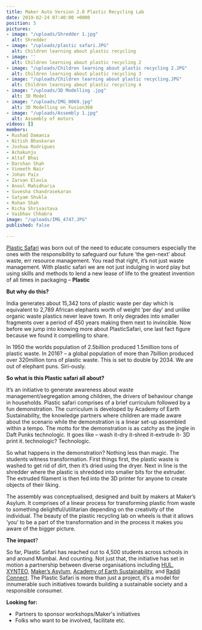 ```yaml
---
title: Maker Auto Version 2.0 Plastic Recycling Lab
date: 2019-02-24 07:40:00 +0000
position: 5
pictures:
- image: "/uploads/Shredder 1.jpg"
  alt: Shredder
- image: "/uploads/plastic safari.JPG"
  alt: Children learning about plastic recycling
- image: ''
  alt: Children learning about plastic recycling 2
- image: "/uploads/Children learning about plastic recycling 2.JPG"
  alt: Children learning about plastic recycling 3
- image: "/uploads/Children learning about plastic recycling.JPG"
  alt: Children learning about plastic recycling 4
- image: "/uploads/3D Modelling .jpg"
  alt: 3D Model
- image: "/uploads/IMG_0069.jpg"
  alt: 3D Modelling on Fusion360
- image: "/uploads/Assembly 1.jpg"
  alt: Assembly of motors
videos: []
members:
- Rushad Damania
- Nitish Bhaskaran
- Joshua Rodrigues
- Achakunju
- Altaf Bhai
- Darshan Shah
- Vineeth Nair
- Johan Pais
- Zarvan Elavia
- Anool Mahidharia
- Suvesha Chandrasekaran
- Satyam Shukla
- Rohan Shah
- Richa Shrivastava
- Vaibhav Chhabra
image: "/uploads/IMG_4747.JPG"
published: false

---
```

[Plastic Safari](http://plasticsafari.com) was born out of the need to educate consumers especially the ones with the responsibility to safeguard our future ‘the gen-next’ about waste, err resource management. You read that right, it’s not just waste management. With plastic safari we are not just indulging in word play but using skills and methods to lend a new lease of life to the greatest invention of all times in packaging – **Plastic**

**But why do this?**

India generates about 15,342 tons of plastic waste per day which is equivalent to 2,789 African elephants worth of weight ‘per day’ and unlike organic waste plastics never leave town. It only degrades into smaller fragments over a period of 450 years making them next to invincible. Now before we jump into knowing more about PlasticSafari, one last fact figure because we found it compelling to share.

In 1950 the worlds population of 2.5billion produced 1.5million tons of plastic waste. In 2016? – a global population of more than 7billion produced over 320million tons of plastic waste. This is set to double by 2034. We are out of elephant puns. Siri-ously.

**So what is this Plastic safari all about?**

It’s an initiative to generate awareness about waste management/segregation among children, the drivers of behaviour change in households. Plastic safari comprises of a brief curriculum followed by a fun demonstration. The curriculum is developed by Academy of Earth Sustainability, the knowledge partners where children are made aware about the scenario while the demonstration is a linear set-up assembled within a tempo. The motto for the demonstration is as catchy as the jingle in Daft Punks technologic. It goes like – wash it-dry it-shred it-extrude it- 3D print it. technologic? Technologic.

So what happens in the demonstration? Nothing less than magic. The students witness transformation. First things first, the plastic waste is washed to get rid of dirt, then it’s dried using the dryer. Next in line is the shredder where the plastic is shredded into smaller bits for the extruder. The extruded filament is then fed into the 3D printer for anyone to create objects of their liking.

The assembly was conceptualised, designed and built by makers at Maker’s Asylum. It comprises of a linear process for transforming plastic from waste to something delightful/utilitarian depending on the creativity of the individual. The beauty of the plastic recycling lab on wheels is that it allows ‘you’ to be a part of the transformation and in the process it makes you aware of the bigger picture.

**The impact**?

So far, Plastic Safari has reached out to 4,500 students across schools in and around Mumbai. And counting. Not just that, the initiative has set in motion a partnership between diverse organisations including [HUL](https://www.unilever.com/), [XYNTEO](https://xynteo.com/), [Maker’s Asylum](http://www.makersasylum.com/), [Academy of Earth Sustainability](https://www.aeslife.in/), and [Raddi Connect](http://www.raddiconnect.com/). The Plastic Safari is more than just a project, it’s a model for innumerable such initiatives towards building a sustainable society and a responsible consumer. 

**Looking for:**

* Partners to sponsor workshops/Maker's initiatives
* Folks who want to be involved, facilitate etc.